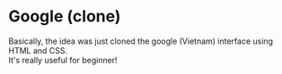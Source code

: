 # Google (clone) 

Basically, the idea was just cloned the google (Vietnam) interface using HTML and CSS.  
It's really useful for beginner!


